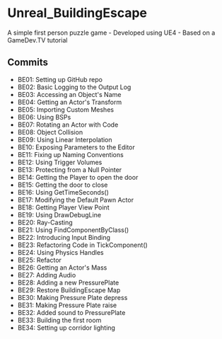 # Unreal_BuildingEscape
A simple first person puzzle game - Developed using UE4 - Based on a GameDev.TV tutorial

## Commits
* BE01: Setting up GitHub repo
* BE02: Basic Logging to the Output Log
* BE03: Accessing an Object's Name
* BE04: Getting an Actor's Transform
* BE05: Importing Custom Meshes
* BE06: Using BSPs
* BE07: Rotating an Actor with Code
* BE08: Object Collision
* BE09: Using Linear Interpolation
* BE10: Exposing Parameters to the Editor
* BE11: Fixing up Naming Conventions
* BE12: Using Trigger Volumes
* BE13: Protecting from a Null Pointer
* BE14: Getting the Player to open the door
* BE15: Getting the door to close
* BE16: Using GetTimeSeconds()
* BE17: Modifying the Default Pawn Actor
* BE18: Getting Player View Point
* BE19: Using DrawDebugLine
* BE20: Ray-Casting
* BE21: Using FindComponentByClass()
* BE22: Introducing Input Binding
* BE23: Refactoring Code in TickComponent()
* BE24: Using Physics Handles
* BE25: Refactor
* BE26: Getting an Actor's Mass
* BE27: Adding Audio
* BE28: Adding a new PressurePlate
* BE29: Restore BuildingEscape Map
* BE30: Making Pressure Plate depress
* BE31: Making Pressure Plate raise
* BE32: Added sound to PressurePlate
* BE33: Building the first room
* BE34: Setting up corridor lighting